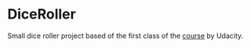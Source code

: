 # DiceRoller
Small dice roller project based of the first class of the <a href="https://www.udacity.com/course/developing-android-apps-with-kotlin--ud9012">course</a> by Udacity.
